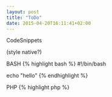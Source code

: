 ```yaml
---
layout: post
title: "ToDo"
date: 2015-04-20T16:11:41+02:00
---
```


CodeSnippets

(style native?)

BASH
{% highlight bash %}
#!/bin/bash

echo "hello"
{% endhighlight %}

PHP
{% highlight php %}
<?php

echo "hello";
if($foo == $bar)
{
	die("goodbye world");
}
{% endhighlight %}

SQL
{% highlight sql %}
SELECT C.CategoryName, SUM( (OD.UnitPrice * OD.Quantity) * ( 1.0 - OD.Discount ))[Para] FROM Orders O
    JOIN [Order Details] OD ON O.OrderID = OD.OrderID
    JOIN Products P ON P.ProductID = OD.ProductID
    JOIN Categories C ON P.CategoryID = C.CategoryID
WHERE YEAR( O.OrderDate) = 1997
GROUP BY C.CategoryName
ORDER BY Para

SELECT C.CategoryName, SUM( (OD.UnitPrice * OD.Quantity) * ( 1.0 - OD.Discount ))[Para] FROM Orders O JOIN [Order Details] OD ON O.OrderID = OD.OrderID JOIN Products P ON P.ProductID = OD.ProductID JOIN Categories C ON P.CategoryID = C.CategoryID
WHERE YEAR( O.OrderDate) = 1997
GROUP BY C.CategoryName
ORDER BY Para
{% endhighlight %}

